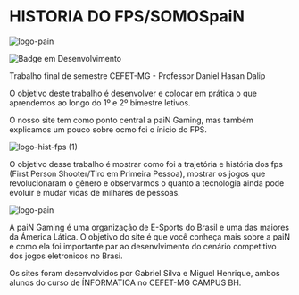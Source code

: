 # HISTORIA DO FPS/SOMOSpaiN
![logo-pain](https://user-images.githubusercontent.com/98663502/179396523-fde1cb3f-33eb-4de3-a414-f3000ce13aa1.png)

![Badge em Desenvolvimento](http://img.shields.io/static/v1?label=STATUS&message=EM%20DESENVOLVIMENTO&color=GREEN&style=for-the-badge)

Trabalho final de semestre CEFET-MG - Professor Daniel Hasan Dalip

O objetivo deste trabalho é desenvolver e colocar em prática o que aprendemos ao longo do 1º e 2º bimestre letivos.

O nosso site tem como ponto central a paiN Gaming, mas também explicamos um pouco sobre ocmo foi o ínicio do FPS.

![logo-hist-fps (1)](https://user-images.githubusercontent.com/98663502/179586833-6738d3d4-da16-4725-a74d-25c6867c8d27.png)

O objetivo desse trabalho é mostrar como foi a trajetória e história dos fps (First Person Shooter/Tiro em Primeira Pessoa), mostrar os jogos que revolucionaram o gênero e observarmos o quanto a tecnologia ainda pode evoluir e mudar vidas de milhares de pessoas. 


![logo-pain](https://user-images.githubusercontent.com/98663502/179396523-fde1cb3f-33eb-4de3-a414-f3000ce13aa1.png)

A paiN Gaming é uma organização de E-Sports do Brasil e uma das maiores da Ámerica Lática. O objetivo do site é que você conheça mais sobre a paiN e como ela foi importante par ao desenvlvimento do cenário competitivo dos jogos eletronicos no Brasi.

Os sites foram desenvolvidos por Gabriel Silva e Miguel Henrique, ambos alunos do curso de ÍNFORMATICA no CEFET-MG CAMPUS BH.
